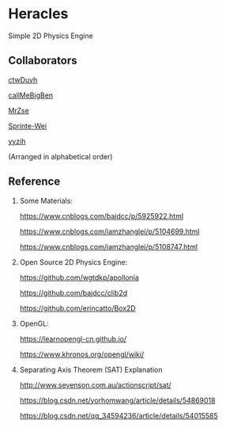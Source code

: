 # Heracles

Simple 2D Physics Engine

## Collaborators

[ctwDuyh](https://github.com/ctwDuyh)  

[callMeBigBen](https://github.com/callMeBigBen)

[MrZse](https://github.com/MrZse)

[Sprinte-Wei](https://github.com/Sprinte-Wei)

[yyzih](https://github.com/yyzih)

(Arranged in alphabetical order)

## Reference

1. Some Materials:
   
    https://www.cnblogs.com/bajdcc/p/5925922.html

    https://www.cnblogs.com/iamzhanglei/p/5104699.html

    https://www.cnblogs.com/iamzhanglei/p/5108747.html

2. Open Source 2D Physics Engine:

    https://github.com/wgtdkp/apollonia

    https://github.com/bajdcc/clib2d

    https://github.com/erincatto/Box2D

3. OpenGL:
   
    https://learnopengl-cn.github.io/

    https://www.khronos.org/opengl/wiki/

4. Separating Axis Theorem (SAT) Explanation
   
   http://www.sevenson.com.au/actionscript/sat/

   https://blog.csdn.net/yorhomwang/article/details/54869018

   https://blog.csdn.net/qq_34594236/article/details/54015585